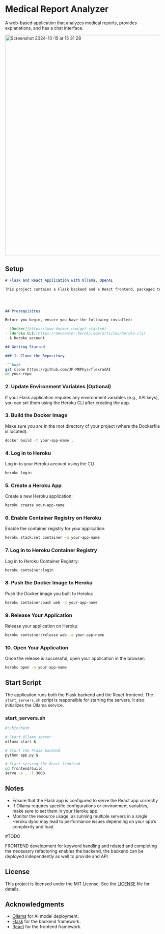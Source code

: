 # Medical Report Analyzer

A web-based application that analyzes medical reports, provides explanations, and has a chat interface.

<img width="717" alt="Screenshot 2024-10-15 at 15 31 28" src="https://github.com/user-attachments/assets/1398a746-c2d8-4275-b747-8d31f3b8a1ef">


## Setup

```markdown
# Flask and React Application with Ollama, OpenAI

This project contains a Flask backend and a React frontend, packaged together in a Docker container, and deployed on Heroku. It also integrates the Ollama platform to run AI models.




## Prerequisites

Before you begin, ensure you have the following installed:

- [Docker](https://www.docker.com/get-started)
- [Heroku CLI](https://devcenter.heroku.com/articles/heroku-cli)
- A Heroku account

## Getting Started

### 1. Clone the Repository

```bash
git clone https://github.com/JP-MRPhys/flexradAI
cd your-repo
```

### 2. Update Environment Variables (Optional)

If your Flask application requires any environment variables (e.g., API keys), you can set them using the Heroku CLI after creating the app.

### 3. Build the Docker Image

Make sure you are in the root directory of your project (where the Dockerfile is located):

```bash
docker build -t your-app-name .
```

### 4. Log in to Heroku

Log in to your Heroku account using the CLI:

```bash
heroku login
```

### 5. Create a Heroku App

Create a new Heroku application:

```bash
heroku create your-app-name
```

### 6. Enable Container Registry on Heroku

Enable the container registry for your application:

```bash
heroku stack:set container -a your-app-name
```

### 7. Log in to Heroku Container Registry

Log in to Heroku Container Registry:

```bash
heroku container:login
```

### 8. Push the Docker Image to Heroku

Push the Docker image you built to Heroku:

```bash
heroku container:push web -a your-app-name
```

### 9. Release Your Application

Release your application on Heroku:

```bash
heroku container:release web -a your-app-name
```

### 10. Open Your Application

Once the release is successful, open your application in the browser:

```bash
heroku open -a your-app-name
```

## Start Script

The application runs both the Flask backend and the React frontend. The `start_servers.sh` script is responsible for starting the servers. It also initializes the Ollama service.

### start_servers.sh

```bash
#!/bin/bash

# Start Ollama server
ollama start &

# Start the Flask backend
python app.py &

# Start serving the React frontend
cd frontend/build
serve -s . -l 3000
```

## Notes

- Ensure that the Flask app is configured to serve the React app correctly
- If Ollama requires specific configurations or environment variables, make sure to set them in your Heroku app.
- Monitor the resource usage, as running multiple servers in a single Heroku dyno may lead to performance issues depending on your app’s complexity and load.

#TODO

FRONTEND development for keyword handling and related 
and completing the necessary refactoring enables the backend, the backend can be deployed independently as well to provide and API


## License

This project is licensed under the MIT License. See the [LICENSE](LICENSE) file for details.

## Acknowledgments

- [Ollama](https://ollama.com/) for AI model deployment.
- [Flask](https://flask.palletsprojects.com/) for the backend framework.
- [React](https://reactjs.org/) for the frontend framework.
```

